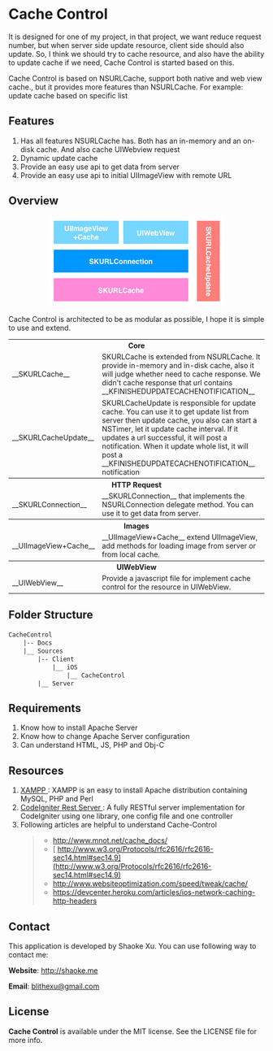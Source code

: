 # Cache Control
It is designed for one of my project, in that project, we want reduce request number, but when server side update resource, client side should also update. So, I think we should try to cache resource, and also have the ability to update cache if we need, Cache Control is started based on this.

Cache Control is based on NSURLCache, support both native and web view cache., but it provides more features than NSURLCache. For example: update cache based on specific list

## Features
1.  Has all features NSURLCache has. Both has an in-memory and an on-disk cache. And also cache UIWebview request
2. Dynamic update cache
3.  Provide an  easy use api to get data from server
4.  Provide an easy use api to initial UIImageView with remote URL

## Overview
<p align="center">
  <img src="Class Relationship.png" alt="Cache Control Architecture Diagram"/>
</p>
Cache Control is architected to be as modular as possible, I hope it is simple to use and extend.
<table>
	<tr>
		<th colspan='2' >Core</th>
	</tr>
	<tr>
		<td> __SKURLCache__ </td>
		<td>SKURLCache is extended from NSURLCache. It provide in-memory and in-disk cache, also it will judge whether need to cache  response. We didn't cache response that url contains __KFINISHEDUPDATECACHENOTIFICATION__ </td>
	</tr>
	<tr>
		<td> __SKURLCacheUpdate__ </td>
		<td>SKURLCacheUpdate is responsible for update cache. You can use it to get update list from server then update cache, you also can start a NSTimer, let it update cache interval. If it updates a url successful, it will post a notification. When it update whole list, it will post a __KFINISHEDUPDATECACHENOTIFICATION__ notification</td>
	</tr>
	<tr>
		<th colspan='2' >HTTP Request</th>
	</tr>
	<tr>
		<td> __SKURLConnection__ </td>
		<td> __SKURLConnection__ that implements the NSURLConnection delegate method. You can use it to get data from server.</td>
	</tr>
	<tr>
		<th colspan='2' >Images</th>
	</tr>
	<tr>
		<td> __UIImageView+Cache__ </td>
		<td> __UIImageView+Cache__ extend UIImageView, add methods for loading image from server or from local cache. </td>
	</tr>
	<tr>
		<th colspan='2' >UIWebView</th>
	</tr>
	<tr>
		<td> __UIWebView__ </td>
		<td> Provide a javascript file for implement cache control for the resource in UIWebView. </td>
	</tr>
</table>

## Folder Structure
```
CacheControl
    |-- Docs
    |__ Sources
        |-- Client
            |__ iOS
                |__ CacheControl
        |__ Server
```

## Requirements
1. Know how to install Apache Server
2. Know how to change Apache Server configuration
3. Can understand HTML, JS, PHP and Obj-C

## Resources
1. [ XAMPP ](http://www.apachefriends.org/en/xampp.html): XAMPP is an easy to install Apache distribution containing MySQL, PHP and Perl
2. [ CodeIgniter Rest Server ](https://github.com/philsturgeon/codeigniter-restserver): A fully RESTful server implementation for CodeIgniter using one library, one config file and one controller
3. Following articles are helpful to understand Cache-Control
    > * [ http://www.mnot.net/cache_docs/ ](http://www.mnot.net/cache_docs/)
    > * [ http://www.w3.org/Protocols/rfc2616/rfc2616-sec14.html#sec14.9](http://www.w3.org/Protocols/rfc2616/rfc2616-sec14.html#sec14.9)
    > * [ http://www.websiteoptimization.com/speed/tweak/cache/ ](http://www.websiteoptimization.com/speed/tweak/cache/)
    > * [ https://devcenter.heroku.com/articles/ios-network-caching-http-headers ](https://devcenter.heroku.com/articles/ios-network-caching-http-headers)

## Contact
This application is developed by Shaoke Xu. You can use following way to contact me:

**Website**: <http://shaoke.me>

**Email**: [ blithexu@gmail.com ](blithexu@gmail.com)

## License
**Cache Control** is available under the MIT license. See the LICENSE file for more info.

